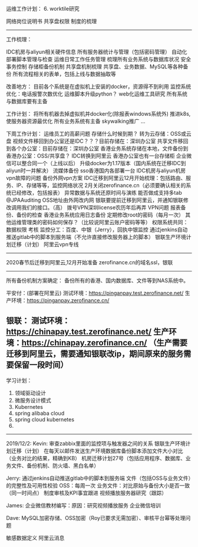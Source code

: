 运维工作计划：
6. worktile研究

网络岗位说明书
共享盘权限
制度的梳理

--------------------------------------------------
工作梳理：

IDC机房与aliyun相关硬件信息
所有服务器统计与管理（包括密码管理）
自动化部署脚本管理与检查
运维日常工作任务管理
梳理所有业务系统与数据库状况
安全事务控制
存储柜备份机制
共享盘机制梳理
共享盘、业务数据、MySQL等各种备份
所有流程相关的表单，包括上线与数据抽取等

改善地方：
目前各个系统是在虚拟机上安装的docker，资源得不到利用
监控系统优化：电话报警次数优化
运维脚本升级python？
web化运维工具研究
所有系统与数据库要有主备

工作计划：
将所有机器去掉虚拟机并docker化(除报表windows系统外)
推进k8s, 使服务器资源最优化
所有业务系统有主备
skywalking推广
...


下周工作计划：
运维员工的高薪问题
存储什么时候到期？
转为云存储：OSS或云盘
视频文件移回到办公室还是IDC？？？目前存储在：深圳办公室
共享文件移回到各个办公室：目前存储在：深圳办公室
香港业务系统存储在本地，文件备份到香港办公室：OSS/共享盘？
IDC转换到阿里云
香港办公室也有一台存储柜
企业微信可以整合同一个（上线以后）
升级docker为1.17版本（国内系统在迁移IDC到aliyun时一并解决）
流媒体备份
sso香港国内各部署一台
IDC机房与aliyun机房vpn故障的问题
备份外网vpn方案
IDC迁移到阿里云12月开始梳理：包括路由、服务、IP、存储等等，监控网络状况
2月关闭zerofinance.cn（必须要确认相关的系统已经修改，包括报表）
异常数据与系统还原时间与演练
能否做成支持多tab
@JPAAuditing
OSS地址由外网改内网
银联要提前迁移到阿里云，并通知银联修改调用我们的接口。（高）
拨号VPN深圳license农历年后再弄
VPN问题
报表备份、备份的检查
香港业务系统应用日志备份
定期修改root的密码（每月一次）
其他运维管理类的密码如何保存？（比较说阿里云账户密码等等）
权限系统共同：数据权限
考核
监控分工：百度、中银（Jerry），回执中银监控
通过jenkins自动推送gitlab中的脚本到服务端（不允许直接修改服务器上的脚本）
银联生产环境计划迁移（计划）
阿里云vpn专线

-------------
2020春节后迁移到阿里云,12月开始准备
zerofinance.cn的域名ssl，银联

---------------------------------------------------
所有备份机制方案确定：
备份所有的香港、国内数据库、文件等到NAS系统中。

平安付：(部署在阿里云)
测试环境：https://pinganpay.test.zerofinance.net/
生产环境：https://pinganpay.zerofinance.cn/

银联：
测试环境：https://chinapay.test.zerofinance.net/
生产环境：https://chinapay.zerofinance.cn/
（生产需要迁移到阿里云，需要通知银联改ip，期间原来的服务需要保留一段时间）
-------------------------------------------------------

学习计划：
1. 领域驱动设计
2. 微服务设计模式
3. Kubernetes
4. spring alibaba cloud
5. spring cloud kubernetes
6. 

--------------------------------
2019/12/2:
Kevin:
审查zabbix里面的监控项与触发器之间的关系
银联生产环境计划迁移（计划）
在每天以邮件发送生产环境数据库备份脚本添加文件大小对比（业务对比的结果，精确到KB）
机房迁移计划27号（包括应用程序、数据库、业务文件、备份机制、防火墙、黑白名单）

Jerry:
通过jenkins自动推送gitlab中的脚本到服务端
文件（包括OSS与业务文件）的完整性及可用性校验
OSS：每周一次
业务文件：对比原始与备份大小是否一致（同一时间点）
制度审核及KPI事宜跟进
视频播放服务器研究（跟踪）

James:
企业微信教材编写：原因：研究视频播放服务
企业微信培训

Dave:
MySQL加密存储、OSS加密（Roy已要求无需加密）、审核平台幂等处理问题

敏感数据定义
阿里云消息


